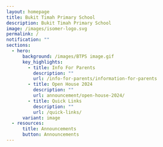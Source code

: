 ```yaml
---
layout: homepage
title: Bukit Timah Primary School
description: Bukit Timah Primary School
image: /images/isomer-logo.svg
permalink: /
notification: ""
sections:
  - hero:
      background: /images/BTPS image.gif
      key_highlights:
        - title: Info For Parents
          description: ""
          url: /info-for-parents/information-for-parents
        - title: Open House 2024
          description: ""
          url: announcement/open-house-2024/
        - title: Quick Links
          description: ""
          url: /quick-links/
      variant: image
  - resources:
      title: Announcements
      button: Announcements
---
```

